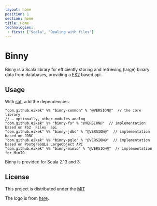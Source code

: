 ```yaml
---
layout: home
position: 1
section: home
title: Home
technologies:
 - first: ["Scala", "Dealing with files"]
---
```


# Binny

Binny is a Scala library for efficiently storing and retrieving
(large) binary data from databases, providing a
[FS2](https://github.com/functional-streams-for-scala/fs2) based api.


## Usage

With [sbt](https://scala-sbt.org), add the dependencies:

```
"com.github.eikek" %% "binny-common" % "@VERSION@"  // the core library
// … optionally, other modules analog
"com.github.eikek" %% "binny-fs" % "@VERSION@"  // implementation based on FS2 `Files` api
"com.github.eikek" %% "binny-jdbc" % "@VERSION@"  // implementation based on JDBC
"com.github.eikek" %% "binny-pglo" % "@VERSION@"  // implementation based on PostgreSQLs LargeObject API
"com.github.eikek" %% "binny-minio" % "@VERSION@"  // implementation for MinIO
```

Binny is provided for Scala 2.13 and 3.


## License

This project is distributed under the
[MIT](https://spdx.org/licenses/MIT)

The logo is from
[here](https://openclipart.org/download/256586/1469591207.svg).
